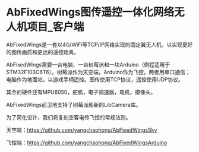 # AbFixedWings图传遥控一体化网络无人机项目_客户端

AbFixedWings是一套以4G/WiFi等TCP/IP网络实现的固定翼无人机，以实现更好的图传画质和更远的遥控距离。

AbFixedWings需要一台电脑、一台树莓派和一块Arduino（例程适用于STM32F103C6T6）。树莓派作为天空端，Arduino作为飞控，两者用串口通信；电脑作为地面站，以游戏手柄遥控。图传使用TCP协议，遥控使用UDP协议。

其余的硬件还有MPU6050，舵机，电子调速器，电机，摄像头。

AbFixedWings前卫地支持了树莓派船新的LibCamera库。

为了简化设计，我们将复刻空客电传飞控的常规法则。

天空端：https://github.com/yangchaohong/AbFixedWingsSky

飞控端：https://github.com/yangchaohong/AbFixedWingsArduino
